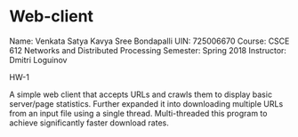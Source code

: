 # Web-client

Name: Venkata Satya Kavya Sree Bondapalli
UIN: 725006670
Course: CSCE 612 Networks and Distributed Processing 
Semester: Spring 2018
Instructor: Dmitri Loguinov

HW-1 

A simple web client that accepts URLs and crawls them to display basic server/page statistics. 
Further expanded it into downloading multiple URLs from an input file using a single thread. 
Multi-threaded this program to achieve significantly faster download rates.
